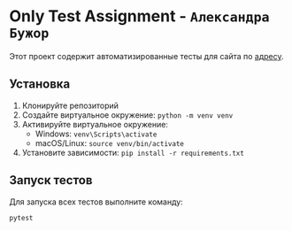 # Only Test Assignment - `Александра Бужор`

Этот проект содержит автоматизированные тесты для сайта по [адресу](https://kobor.teslaserver.ru/).

## Установка

1. Клонируйте репозиторий
2. Создайте виртуальное окружение: `python -m venv venv`
3. Активируйте виртуальное окружение:
    - Windows: `venv\Scripts\activate`
    - macOS/Linux: `source venv/bin/activate`
4. Установите зависимости: `pip install -r requirements.txt`

## Запуск тестов

Для запуска всех тестов выполните команду:

```bash
pytest
